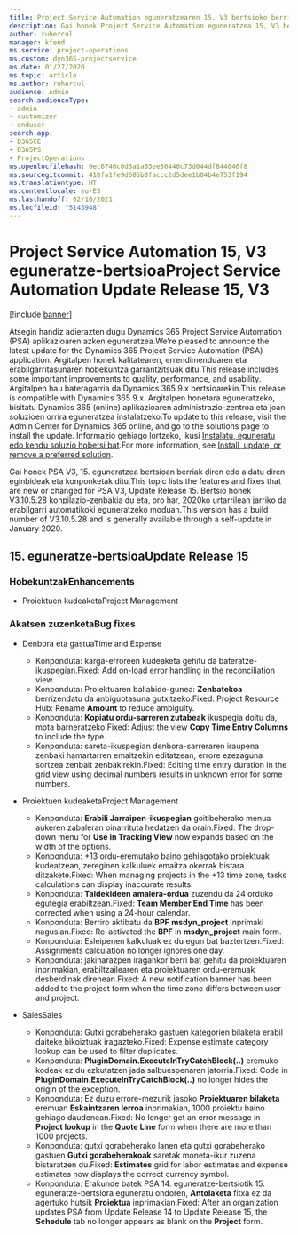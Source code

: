 ```yaml
---
title: Project Service Automation eguneratzearen 15, V3 bertsioko berrikuntzak edo aldaketak
description: Gai honek Project Service Automation eguneratzea 15, V3 bertsioko berritasunei buruzko informazioa ematen du.
author: ruhercul
manager: kfend
ms.service: project-operations
ms.custom: dyn365-projectservice
ms.date: 01/27/2020
ms.topic: article
ms.author: ruhercul
audience: Admin
search.audienceType:
- admin
- customizer
- enduser
search.app:
- D365CE
- D365PS
- ProjectOperations
ms.openlocfilehash: 0ec6746c0d3a1a03ee56440c73d044df844046f8
ms.sourcegitcommit: 418fa1fe9d605b8faccc2d5dee1b04b4e753f194
ms.translationtype: HT
ms.contentlocale: eu-ES
ms.lasthandoff: 02/10/2021
ms.locfileid: "5143948"
---
```

# <a name="project-service-automation-update-release-15-v3"></a><span data-ttu-id="ef742-103">Project Service Automation 15, V3 eguneratze-bertsioa</span><span class="sxs-lookup"><span data-stu-id="ef742-103">Project Service Automation Update Release 15, V3</span></span>

[!include [banner](../includes/psa-now-project-operations.md)]

<span data-ttu-id="ef742-104">Atsegin handiz adierazten dugu Dynamics 365 Project Service Automation (PSA) aplikazioaren azken eguneratzea.</span><span class="sxs-lookup"><span data-stu-id="ef742-104">We’re pleased to announce the latest update for the Dynamics 365 Project Service Automation (PSA) application.</span></span> <span data-ttu-id="ef742-105">Argitalpen honek kalitatearen, errendimenduaren eta erabilgarritasunaren hobekuntza garrantzitsuak ditu.</span><span class="sxs-lookup"><span data-stu-id="ef742-105">This release includes some important improvements to quality, performance, and usability.</span></span> <span data-ttu-id="ef742-106">Argitalpen hau bateragarria da Dynamics 365 9.x bertsioarekin.</span><span class="sxs-lookup"><span data-stu-id="ef742-106">This release is compatible with Dynamics 365 9.x.</span></span> <span data-ttu-id="ef742-107">Argitalpen honetara eguneratzeko, bisitatu Dynamics 365 (online) aplikazioaren administrazio-zentroa eta joan soluzioen orrira eguneratzea instalatzeko.</span><span class="sxs-lookup"><span data-stu-id="ef742-107">To update to this release, visit the Admin Center for Dynamics 365 online, and go to the solutions page to install the update.</span></span> <span data-ttu-id="ef742-108">Informazio gehiago lortzeko, ikusi [Instalatu, eguneratu edo kendu soluzio hobetsi bat](https://docs.microsoft.com/power-platform/admin/install-remove-preferred-solution).</span><span class="sxs-lookup"><span data-stu-id="ef742-108">For more information, see [Install, update, or remove a preferred solution](https://docs.microsoft.com/power-platform/admin/install-remove-preferred-solution).</span></span>

<span data-ttu-id="ef742-109">Gai honek PSA V3, 15. eguneratzea bertsioan berriak diren edo aldatu diren eginbideak eta konponketak ditu.</span><span class="sxs-lookup"><span data-stu-id="ef742-109">This topic lists the features and fixes that are new or changed for PSA V3, Update Release 15.</span></span> <span data-ttu-id="ef742-110">Bertsio honek V3.10.5.28 konpilazio-zenbakia du eta, oro har, 2020ko urtarrilean jarriko da erabilgarri automatikoki eguneratzeko moduan.</span><span class="sxs-lookup"><span data-stu-id="ef742-110">This version has a build number of V3.10.5.28 and is generally available through a self-update in January 2020.</span></span>

## <a name="update-release-15"></a><span data-ttu-id="ef742-111">15. eguneratze-bertsioa</span><span class="sxs-lookup"><span data-stu-id="ef742-111">Update Release 15</span></span> 

### <a name="enhancements"></a><span data-ttu-id="ef742-112">Hobekuntzak</span><span class="sxs-lookup"><span data-stu-id="ef742-112">Enhancements</span></span>

- <span data-ttu-id="ef742-113">Proiektuen kudeaketa</span><span class="sxs-lookup"><span data-stu-id="ef742-113">Project Management</span></span>

### <a name="bug-fixes"></a><span data-ttu-id="ef742-114">Akatsen zuzenketa</span><span class="sxs-lookup"><span data-stu-id="ef742-114">Bug fixes</span></span>

- <span data-ttu-id="ef742-115">Denbora eta gastua</span><span class="sxs-lookup"><span data-stu-id="ef742-115">Time and Expense</span></span>

  - <span data-ttu-id="ef742-116">Konponduta: karga-erroreen kudeaketa gehitu da bateratze-ikuspegian.</span><span class="sxs-lookup"><span data-stu-id="ef742-116">Fixed: Add on-load error handling in the reconciliation view.</span></span>
  - <span data-ttu-id="ef742-117">Konponduta: Proiektuaren baliabide-gunea: **Zenbatekoa** berrizendatu da anbiguotasuna gutxitzeko.</span><span class="sxs-lookup"><span data-stu-id="ef742-117">Fixed: Project Resource Hub: Rename **Amount** to reduce ambiguity.</span></span>
  - <span data-ttu-id="ef742-118">Konponduta: **Kopiatu ordu-sarreren zutabeak** ikuspegia doitu da, mota barneratzeko.</span><span class="sxs-lookup"><span data-stu-id="ef742-118">Fixed: Adjust the view **Copy Time Entry Columns** to include the type.</span></span>
  - <span data-ttu-id="ef742-119">Konponduta: sareta-ikuspegian denbora-sarreraren iraupena zenbaki hamartarren emaitzekin editatzean, errore ezezaguna sortzea zenbait zenbakirekin.</span><span class="sxs-lookup"><span data-stu-id="ef742-119">Fixed: Editing time entry duration in the grid view using decimal numbers results in unknown error for some numbers.</span></span>

- <span data-ttu-id="ef742-120">Proiektuen kudeaketa</span><span class="sxs-lookup"><span data-stu-id="ef742-120">Project Management</span></span>

  - <span data-ttu-id="ef742-121">Konponduta: **Erabili Jarraipen-ikuspegian** goitibeherako menua aukeren zabaleran oinarrituta hedatzen da orain.</span><span class="sxs-lookup"><span data-stu-id="ef742-121">Fixed: The drop-down menu for **Use in Tracking View** now expands based on the width of the options.</span></span>
  - <span data-ttu-id="ef742-122">Konponduta: +13 ordu-eremutako baino gehiagotako proiektuak kudeatzean, zereginen kalkuluek emaitza okerrak bistara ditzakete.</span><span class="sxs-lookup"><span data-stu-id="ef742-122">Fixed: When managing projects in the +13 time zone, tasks calculations can display inaccurate results.</span></span>
  - <span data-ttu-id="ef742-123">Konponduta: **Taldekideen amaiera-ordua** zuzendu da 24 orduko egutegia erabiltzean.</span><span class="sxs-lookup"><span data-stu-id="ef742-123">Fixed: **Team Member End Time** has been corrected when using a 24-hour calendar.</span></span>
  - <span data-ttu-id="ef742-124">Konponduta: Berriro aktibatu da **BPF** **msdyn_project** inprimaki nagusian.</span><span class="sxs-lookup"><span data-stu-id="ef742-124">Fixed: Re-activated the **BPF** in **msdyn_project** main form.</span></span>
  - <span data-ttu-id="ef742-125">Konponduta: Esleipenen kalkuluak ez du egun bat baztertzen.</span><span class="sxs-lookup"><span data-stu-id="ef742-125">Fixed: Assignments calculation no longer ignores one day.</span></span>
  - <span data-ttu-id="ef742-126">Konponduta: jakinarazpen iragankor berri bat gehitu da proiektuaren inprimakian, erabiltzailearen eta proiektuaren ordu-eremuak desberdinak direnean.</span><span class="sxs-lookup"><span data-stu-id="ef742-126">Fixed: A new notification banner has been added to the project form when the time zone differs between user and project.</span></span>

- <span data-ttu-id="ef742-127">Sales</span><span class="sxs-lookup"><span data-stu-id="ef742-127">Sales</span></span>

  - <span data-ttu-id="ef742-128">Konponduta: Gutxi gorabeherako gastuen kategorien bilaketa erabil daiteke bikoiztuak iragazteko.</span><span class="sxs-lookup"><span data-stu-id="ef742-128">Fixed: Expense estimate category lookup can be used to filter duplicates.</span></span>
  - <span data-ttu-id="ef742-129">Konponduta: **PluginDomain.ExecuteInTryCatchBlock(..)** eremuko kodeak ez du ezkutatzen jada salbuespenaren jatorria.</span><span class="sxs-lookup"><span data-stu-id="ef742-129">Fixed: Code in **PluginDomain.ExecuteInTryCatchBlock(..)** no longer hides the origin of the exception.</span></span>
  - <span data-ttu-id="ef742-130">Konponduta: Ez duzu errore-mezurik jasoko **Proiektuaren bilaketa** eremuan **Eskaintzaren lerroa** inprimakian, 1000 proiektu baino gehiago daudenean.</span><span class="sxs-lookup"><span data-stu-id="ef742-130">Fixed: No longer get an error message in **Project lookup** in the **Quote Line** form when there are more than 1000 projects.</span></span>
  - <span data-ttu-id="ef742-131">Konponduta: gutxi gorabeherako lanen eta gutxi gorabeherako gastuen **Gutxi gorabeherakoak** saretak moneta-ikur zuzena bistaratzen du.</span><span class="sxs-lookup"><span data-stu-id="ef742-131">Fixed: **Estimates** grid for labor estimates and expense estimates now displays the correct currency symbol.</span></span>
  - <span data-ttu-id="ef742-132">Konponduta: Erakunde batek PSA 14. eguneratze-bertsiotik 15. eguneratze-bertsiora eguneratu ondoren, **Antolaketa** fitxa ez da agertuko hutsik **Proiektua** inprimakian.</span><span class="sxs-lookup"><span data-stu-id="ef742-132">Fixed: After an organization updates PSA from Update Release 14 to Update Release 15, the **Schedule** tab no longer appears as blank on the **Project** form.</span></span>
